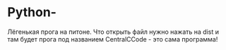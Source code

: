 # Python-
Лёгенькая прога на питоне. Что открыть файл нужно нажать на dist и там будет прога под названием CentralCCode - это сама программа!
